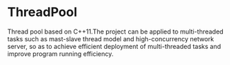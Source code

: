 # ThreadPool
Thread pool based on C++11.The project can be applied to multi-threaded tasks such as mast-slave thread model and high-concurrency network server, so as to achieve efficient deployment of multi-threaded tasks and improve program running efficiency.
